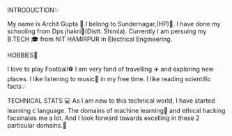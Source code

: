 INTRODUCTION:sparkles:

My name is Archit Gupta :boy:.I belong to Sundernagar,(HP):house_with_garden:. I have done my schooling from Dps jhakri:school:(Distt. Shimla). Currently I am persuing my B.TECH 🎓 from NIT HAMIRPUR in Electrical Engineering.

HOBBIES:muscle:

I love to play Football:soccer:
I am very fond of travelling :airplane: and exploring new places.
I like listening to music:musical_note: in my free time.
I like reading scientific facts💡

TECHNICAL STATS :computer:
As I am new to this technical world, I have started learning c language. The domains of machine learning🤖 and ethical hacking  facsinates me a lot. And I look forward towards excelling in these 2 particular domains.:raised_hands:

